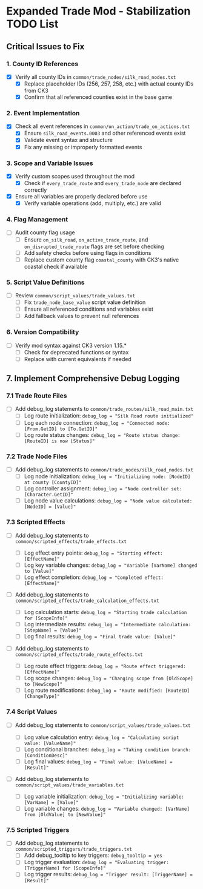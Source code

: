 # Expanded Trade Mod - Stabilization TODO List

## Critical Issues to Fix

### 1. County ID References

- [x] Verify all county IDs in `common/trade_nodes/silk_road_nodes.txt`
  - [x] Replace placeholder IDs (256, 257, 258, etc.) with actual county IDs from CK3
  - [x] Confirm that all referenced counties exist in the base game

### 2. Event Implementation

- [x] Check all event references in `common/on_action/trade_on_actions.txt`
  - [x] Ensure `silk_road_events.0003` and other referenced events exist
  - [x] Validate event syntax and structure
  - [x] Fix any missing or improperly formatted events

### 3. Scope and Variable Issues

- [x] Verify custom scopes used throughout the mod
  - [x] Check if `every_trade_route` and `every_trade_node` are declared correctly
- [x] Ensure all variables are properly declared before use
  - [x] Verify variable operations (add, multiply, etc.) are valid

### 4. Flag Management

- [ ] Audit county flag usage
  - [ ] Ensure `on_silk_road`, `on_active_trade_route`, and `on_disrupted_trade_route` flags are set before checking
  - [ ] Add safety checks before using flags in conditions
  - [ ] Replace custom county flag `coastal_county` with CK3's native coastal check if available

### 5. Script Value Definitions

- [ ] Review `common/script_values/trade_values.txt`
  - [ ] Fix `trade_node_base_value` script value definition
  - [ ] Ensure all referenced conditions and variables exist
  - [ ] Add fallback values to prevent null references

### 6. Version Compatibility

- [ ] Verify mod syntax against CK3 version 1.15.\*
  - [ ] Check for deprecated functions or syntax
  - [ ] Replace with current equivalents if needed

## 7. Implement Comprehensive Debug Logging

### 7.1 Trade Route Files

- [ ] Add debug_log statements to `common/trade_routes/silk_road_main.txt`
  - [ ] Log route initialization: `debug_log = "Silk Road route initialized"`
  - [ ] Log each node connection: `debug_log = "Connected node: [From.GetID] to [To.GetID]"`
  - [ ] Log route status changes: `debug_log = "Route status change: [RouteID] is now [Status]"`

### 7.2 Trade Node Files

- [ ] Add debug_log statements to `common/trade_nodes/silk_road_nodes.txt`
  - [ ] Log node initialization: `debug_log = "Initializing node: [NodeID] at county [CountyID]"`
  - [ ] Log controller assignment: `debug_log = "Node controller set: [Character.GetID]"`
  - [ ] Log node value calculations: `debug_log = "Node value calculated: [NodeID] = [Value]"`

### 7.3 Scripted Effects

- [ ] Add debug_log statements to `common/scripted_effects/trade_effects.txt`

  - [ ] Log effect entry points: `debug_log = "Starting effect: [EffectName]"`
  - [ ] Log key variable changes: `debug_log = "Variable [VarName] changed to [Value]"`
  - [ ] Log effect completion: `debug_log = "Completed effect: [EffectName]"`

- [ ] Add debug_log statements to `common/scripted_effects/trade_calculation_effects.txt`

  - [ ] Log calculation starts: `debug_log = "Starting trade calculation for [ScopeInfo]"`
  - [ ] Log intermediate results: `debug_log = "Intermediate calculation: [StepName] = [Value]"`
  - [ ] Log final results: `debug_log = "Final trade value: [Value]"`

- [ ] Add debug_log statements to `common/scripted_effects/trade_route_effects.txt`
  - [ ] Log route effect triggers: `debug_log = "Route effect triggered: [EffectName]"`
  - [ ] Log scope changes: `debug_log = "Changing scope from [OldScope] to [NewScope]"`
  - [ ] Log route modifications: `debug_log = "Route modified: [RouteID] [ChangeType]"`

### 7.4 Script Values

- [ ] Add debug_log statements to `common/script_values/trade_values.txt`

  - [ ] Log value calculation entry: `debug_log = "Calculating script value: [ValueName]"`
  - [ ] Log conditional branches: `debug_log = "Taking condition branch: [ConditionDesc]"`
  - [ ] Log final values: `debug_log = "Final value: [ValueName] = [Result]"`

- [ ] Add debug_log statements to `common/script_values/trade_variables.txt`
  - [ ] Log variable initialization: `debug_log = "Initializing variable: [VarName] = [Value]"`
  - [ ] Log variable changes: `debug_log = "Variable changed: [VarName] from [OldValue] to [NewValue]"`

### 7.5 Scripted Triggers

- [ ] Add debug_log statements to `common/scripted_triggers/trade_triggers.txt`
  - [ ] Add debug_tooltip to key triggers: `debug_tooltip = yes`
  - [ ] Log trigger evaluation: `debug_log = "Evaluating trigger: [TriggerName] for [ScopeInfo]"`
  - [ ] Log trigger results: `debug_log = "Trigger result: [TriggerName] = [Result]"`
